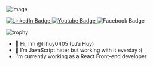 ![image](https://data.whicdn.com/images/131201358/original.gif)
<div id="badges" style="margin-bottom: 10px">
  <a href="https://www.linkedin.com/in/lilhuy0405/" target="_blank">
    <img src="https://img.shields.io/badge/LinkedIn-blue?style=for-the-badge&logo=linkedin&logoColor=white" alt="LinkedIn Badge"/>
  </a>
  <a href="https://www.youtube.com/channel/UCa5Csu-P899n7729HnTEoTQ" target="_blank">
    <img src="https://img.shields.io/badge/YouTube-red?style=for-the-badge&logo=youtube&logoColor=white" alt="Youtube Badge"/>
  </a>
  <a>
    <img src="https://img.shields.io/badge/Facebook-blue?logo=facebook&logoColor=white&style=for-the-badge" alt="Facebook Badge"/>
  </a>
  
</div>



![trophy](https://github-profile-trophy.vercel.app/?username=lilhuy0405)


- 👋 Hi, I’m @lilhuy0405 (Lưu Huy)
- 👀 I’m JavaScript hater but working with it everday :(
- I'm currently working as a React Front-end developer

<!---
lilhuy0405/lilhuy0405 is a ✨ special ✨ repository because its `README.md` (this file) appears on your GitHub profile.
You can click the Preview link to take a look at your changes.
--->
